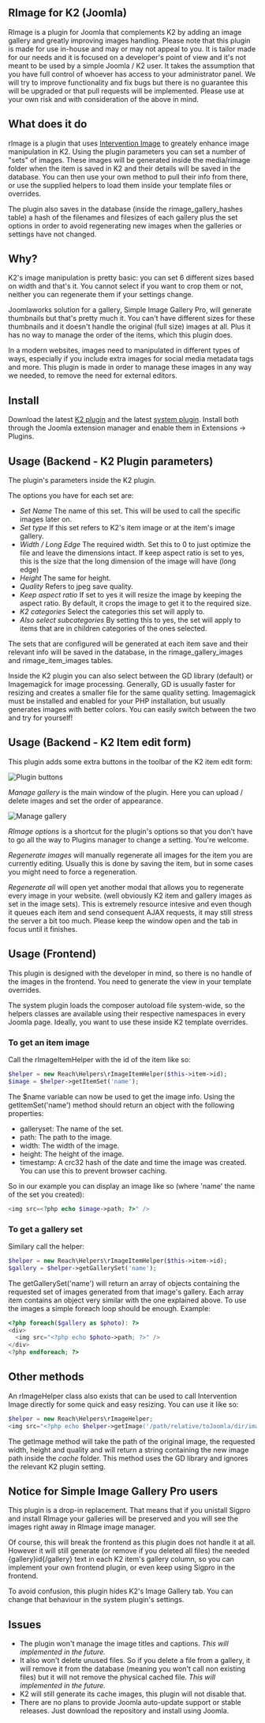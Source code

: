 ## RImage for K2 (Joomla)

RImage is a plugin for Joomla that complements K2 by adding an image gallery and greatly improving images handling. Please note that this plugin is made for use in-house and may or may not appeal to you. It is tailor made for our needs and it is focused on a developer's point of view and it's not meant to be used by a simple Joomla / K2 user. It takes the assumption that you have full control of whoever has access to your administrator panel. We will try to improve functionality and fix bugs but there is no guarantee this will be upgraded or that pull requests will be implemented. Please use at your own risk and with consideration of the above in mind.

## What does it do

rImage is a plugin that uses [Intervention Image](http://image.intervention.io/) to greately enhance image manipulation in K2. Using the plugin parameters you can set a number of "sets" of images. These images will be generated inside the media/rimage folder when the item is saved in K2 and their details will be saved in the database. You can then use your own method to pull their info from there, or use the supplied helpers to load them inside your template files or overrides.

The plugin also saves in the database (inside the rimage_gallery_hashes table) a hash of the filenames and filesizes of each gallery plus the set options in order to avoid regenerating new images when the galleries or settings have not changed.

## Why?

K2's image manipulation is pretty basic: you can set 6 different sizes based on width and that's it. You cannot select if you want to crop them or not, neither you can regenerate them if your settings change.

Joomlaworks solution for a gallery, Simple Image Gallery Pro, will generate thumbnails but that's pretty much it. You can't have different sizes for these thumbnails and it doesn't handle the original (full size) images at all. Plus it has no way to manage the order of the items, which this plugin does.

In a modern websites, images need to manipulated in different types of ways, especially if you include extra images for social media metadata tags and more. This plugin is made in order to manage these images in any way we needed, to remove the need for external editors.

## Install

Download the latest [K2 plugin](https://github.com/afonic/rimage-k2/archive/1.1.01.zip) and the latest [system plugin](https://github.com/afonic/rimage-system/archive/1.1.02.zip). Install both through the Joomla extension manager and enable them in Extensions -> Plugins.

## Usage (Backend - K2 Plugin parameters)

The plugin's parameters inside the K2 plugin. 

The options you have for each set are:

* *Set Name* The name of this set. This will be used to call the specific images later on.
* *Set type* If this set refers to K2's item image or at the item's image gallery.
* *Width / Long Edge* The required width. Set this to 0 to just optimize the file and leave the dimensions intact. If keep aspect ratio is set to yes, this is the size that the long dimension of the image will have (long edge)
* *Height* The same for height.
* *Quality* Refers to jpeg save quality.
* *Keep aspect ratio* If set to yes it will resize the image by keeping the aspect ratio. By default, it crops the image to get it to the required size.
* *K2 categories* Select the categories this set will apply to.
* *Also select subcategories* By setting this to yes, the set will apply to items that are in children categories of the ones selected.

The sets that are configured will be generated at each item save and their relevant info will be saved in the database, in the rimage_gallery_images and rimage_item_images tables.

Inside the K2 plugin you can also select between the GD library (default) or Imagemagick for image processing. Generally, GD is usually faster for resizing and creates a smaller file for the same quality setting. Imagemagick must be installed and enabled for your PHP installation, but usually generates images with better colors. You can easily switch between the two and try for yourself!

## Usage (Backend - K2 Item edit form)

This plugin adds some extra buttons in the toolbar of the K2 item edit form:

![Plugin buttons](https://i.imgur.com/RbTeVyJ.png)

*Manage gallery* is the main window of the plugin. Here you can upload / delete images and set the order of appearance.

![Manage gallery](https://i.imgur.com/kBV33qc.png)

*RImage options* is a shortcut for the plugin's options so that you don't have to go all the way to Plugins manager to change a setting. You're welcome.

*Regenerate images* will manually regenerate all images for the item you are currently editing. Usually this is done by saving the item, but in some cases you might need to force a regeneration.

*Regenerate all* will open yet another modal that allows you to regenerate every image in your website. (well obviously K2 item and gallery images as set in the image sets). This is extremely resource intesive and even though it queues each item and send consequent AJAX requests, it may still stress the server a bit too much. Please keep the window open and the tab in focus until it finishes.

## Usage (Frontend)

This plugin is designed with the developer in mind, so there is no handle of the images in the frontend. You need to generate the view in your template overrides.

The system plugin loads the composer autoload file system-wide, so the helpers classes are available using their respective namespaces in every Joomla page. Ideally, you want to use these inside K2 template overrides.

### To get an item image

Call the rImageItemHelper with the id of the item like so:

```php
$helper = new Reach\Helpers\rImageItemHelper($this->item->id);
$image = $helper->getItemSet('name');
```

The $name variable can now be used to get the image info. Using the getItemSet('name') method should return an object with the following properties:

* galleryset: The name of the set.
* path: The path to the image.
* width: The width of the image.
* height: The height of the image.
* timestamp: A crc32 hash of the date and time the image was created. You can use this to prevent browser caching.

So in our example you can display an image like so (where 'name' the name of the set you created): 

```php
<img src=<?php echo $image->path; ?>" />
```

### To get a gallery set

Similary call the helper:

```php
$helper = new Reach\Helpers\rImageItemHelper($this->item->id);
$gallery = $helper->getGallerySet('name');
```

The getGallerySet('name') will return an array of objects containing the requested set of images generated from that image's gallery. Each array item contains an object very similar with the one explained above. To use the images a simple foreach loop should be enough. Example:

```php
<?php foreach($gallery as $photo): ?>
<div>
  <img src="<?php echo $photo->path; ?>" />
</div>
<?php endforeach; ?>
```

## Other methods

An rImageHelper class also exists that can be used to call Intervention Image directly for some quick and easy resizing. You can use it like so:

```php
$helper = new Reach\Helpers\rImageHelper;
<img src="<?php echo $helper->getImage('/path/relative/toJoomla/dir/image.jpg', 1024, 768, 70); ?>" />
```

The getImage method will take the path of the original image, the requested width, height and quality and will return a string containing the new image path inside the *cache* folder. This method uses the GD library and ignores the relevant K2 plugin setting.

## Notice for Simple Image Gallery Pro users

This plugin is a drop-in replacement. That means that if you unistall Sigpro and install RImage your galleries will be preserved and you will see the images right away in RImage image manager.

Of course, this will break the frontend as this plugin does not handle it at all. However it will still generate (or remove if you deleted all files) the needed {gallery}id{/gallery} text in each K2 item's gallery column, so you can implement your own frontend plugin, or even keep using Sigpro in the frontend.

To avoid confusion, this plugin hides K2's Image Gallery tab. You can change that behaviour in the system plugin's settings.

## Issues

* The plugin won't manage the image titles and captions. _This will implemented in the future._
* It also won't delete unused files. So if you delete a file from a gallery, it will remove it from the database (meaning you won't call non existing files) but it will not remove the physical cached file. _This will implemented in the future._
* K2 will still generate its cache images, this plugin will not disable that.
* There are no plans to provide Joomla auto-update support or stable releases. Just download the repository and install using Joomla.
